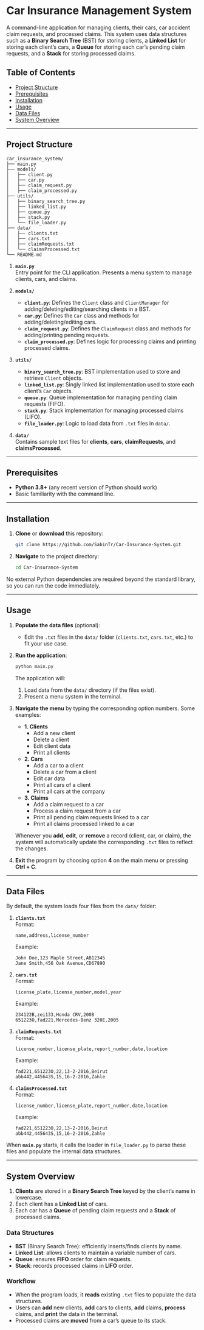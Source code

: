 # Car Insurance Management System

A command-line application for managing clients, their cars, car accident claim requests, and processed claims. This system uses data structures such as a **Binary Search Tree** (BST) for storing clients, a **Linked List** for storing each client’s cars, a **Queue** for storing each car’s pending claim requests, and a **Stack** for storing processed claims.

## Table of Contents

- [Project Structure](#project-structure)
- [Prerequisites](#prerequisites)
- [Installation](#installation)
- [Usage](#usage)
- [Data Files](#data-files)
- [System Overview](#system-overview)

---

## Project Structure

```
car_insurance_system/
├── main.py
├── models/
│   ├── client.py
│   ├── car.py
│   ├── claim_request.py
│   ├── claim_processed.py
├── utils/
│   ├── binary_search_tree.py
│   ├── linked_list.py
│   ├── queue.py
│   ├── stack.py
│   └── file_loader.py
├── data/
│   ├── clients.txt
│   ├── cars.txt
│   ├── claimRequests.txt
│   └── claimsProcessed.txt
└── README.md
```

1. **`main.py`**  
   Entry point for the CLI application. Presents a menu system to manage clients, cars, and claims.

2. **`models/`**  
   - **`client.py`**: Defines the `Client` class and `ClientManager` for adding/deleting/editing/searching clients in a BST.  
   - **`car.py`**: Defines the `Car` class and methods for adding/deleting/editing cars.  
   - **`claim_request.py`**: Defines the `ClaimRequest` class and methods for adding/printing pending requests.  
   - **`claim_processed.py`**: Defines logic for processing claims and printing processed claims.

3. **`utils/`**  
   - **`binary_search_tree.py`**: BST implementation used to store and retrieve `Client` objects.  
   - **`linked_list.py`**: Singly linked list implementation used to store each client’s `Car` objects.  
   - **`queue.py`**: Queue implementation for managing pending claim requests (FIFO).  
   - **`stack.py`**: Stack implementation for managing processed claims (LIFO).  
   - **`file_loader.py`**: Logic to load data from `.txt` files in `data/`.

4. **`data/`**  
   Contains sample text files for **clients**, **cars**, **claimRequests**, and **claimsProcessed**.

---

## Prerequisites

- **Python 3.8+** (any recent version of Python should work)
- Basic familiarity with the command line.

---

## Installation

1. **Clone** or **download** this repository:
   ```bash
   git clone https://github.com/SabinTr/Car-Insurance-System.git
   ```
2. **Navigate** to the project directory:
   ```bash
   cd Car-Insurance-System
   ```

No external Python dependencies are required beyond the standard library, so you can run the code immediately.

---

## Usage

1. **Populate the data files** (optional):

   - Edit the `.txt` files in the `data/` folder (`clients.txt`, `cars.txt`, etc.) to fit your use case.

2. **Run the application**:

   ```bash
   python main.py
   ```

   The application will:

   1. Load data from the `data/` directory (if the files exist).
   2. Present a menu system in the terminal.

3. **Navigate the menu** by typing the corresponding option numbers. Some examples:

   - **1. Clients**
     - Add a new client
     - Delete a client
     - Edit client data
     - Print all clients
   - **2. Cars**
     - Add a car to a client
     - Delete a car from a client
     - Edit car data
     - Print all cars of a client
     - Print all cars at the company
   - **3. Claims**
     - Add a claim request to a car
     - Process a claim request from a car
     - Print all pending claim requests linked to a car
     - Print all claims processed linked to a car

   Whenever you **add**, **edit**, or **remove** a record (client, car, or claim), the system will automatically update the corresponding `.txt` files to reflect the changes.

4. **Exit** the program by choosing option **4** on the main menu or pressing **Ctrl + C**.

---

## Data Files

By default, the system loads four files from the `data/` folder:

1. **`clients.txt`**  
   Format:

   ```
   name,address,license_number
   ```

   Example:

   ```
   John Doe,123 Maple Street,AB12345
   Jane Smith,456 Oak Avenue,CD67890
   ```

2. **`cars.txt`**  
   Format:

   ```
   license_plate,license_number,model,year
   ```

   Example:

   ```
   234122B,zei133,Honda CRV,2008
   651223O,fad221,Mercedes-Benz 320E,2005
   ```

3. **`claimRequests.txt`**  
   Format:

   ```
   license_number,license_plate,report_number,date,location
   ```

   Example:

   ```
   fad221,651223O,22,13-2-2016,Beirut
   abb442,445643S,15,16-2-2016,Zahle
   ```

4. **`claimsProcessed.txt`**  
   Format:

   ```
   license_number,license_plate,report_number,date,location
   ```

   Example:

   ```
   fad221,651223O,22,13-2-2016,Beirut
   abb442,445643S,15,16-2-2016,Zahle
   ```

When **`main.py`** starts, it calls the loader in `file_loader.py` to parse these files and populate the internal data structures.

---

## System Overview

1. **Clients** are stored in a **Binary Search Tree** keyed by the client’s name in lowercase.
2. Each client has a **Linked List** of cars.
3. Each car has a **Queue** of pending claim requests and a **Stack** of processed claims.

### Data Structures

- **BST** (Binary Search Tree): efficiently inserts/finds clients by name.
- **Linked List**: allows clients to maintain a variable number of cars.
- **Queue**: ensures **FIFO** order for claim requests.
- **Stack**: records processed claims in **LIFO** order.

### Workflow

- When the program loads, it **reads** existing `.txt` files to populate the data structures.
- Users can **add** new clients, **add** cars to clients, **add** claims, **process** claims, and **print** the data in the terminal.
- Processed claims are **moved** from a car’s queue to its stack.
